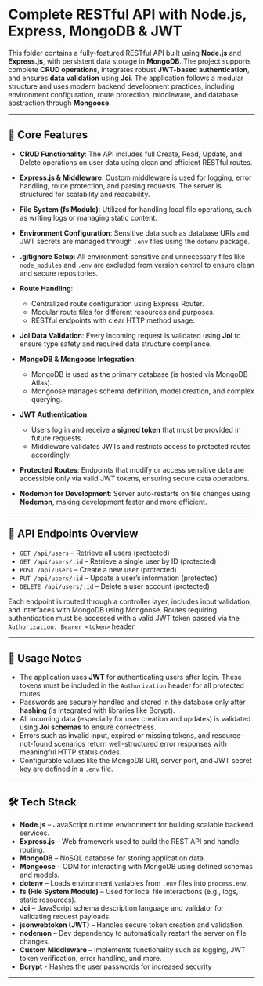 # Complete RESTful API with Node.js, Express, MongoDB & JWT

This folder contains a fully-featured RESTful API built using **Node.js** and **Express.js**, with persistent data storage in **MongoDB**. The project supports complete **CRUD operations**, integrates robust **JWT-based authentication**, and ensures **data validation** using **Joi**. The application follows a modular structure and uses modern backend development practices, including environment configuration, route protection, middleware, and database abstraction through **Mongoose**.

---

## 📌 Core Features

- **CRUD Functionality**: The API includes full Create, Read, Update, and Delete operations on user data using clean and efficient RESTful routes.

- **Express.js & Middleware**: Custom middleware is used for logging, error handling, route protection, and parsing requests. The server is structured for scalability and readability.

- **File System (fs Module)**: Utilized for handling local file operations, such as writing logs or managing static content.

- **Environment Configuration**: Sensitive data such as database URIs and JWT secrets are managed through `.env` files using the `dotenv` package.

- **.gitignore Setup**: All environment-sensitive and unnecessary files like `node_modules` and `.env` are excluded from version control to ensure clean and secure repositories.

- **Route Handling**:

  - Centralized route configuration using Express Router.
  - Modular route files for different resources and purposes.
  - RESTful endpoints with clear HTTP method usage.

- **Joi Data Validation**: Every incoming request is validated using **Joi** to ensure type safety and required data structure compliance.

- **MongoDB & Mongoose Integration**:

  - MongoDB is used as the primary database (is hosted via MongoDB Atlas).
  - Mongoose manages schema definition, model creation, and complex querying.

- **JWT Authentication**:

  - Users log in and receive a **signed token** that must be provided in future requests.
  - Middleware validates JWTs and restricts access to protected routes accordingly.

- **Protected Routes**: Endpoints that modify or access sensitive data are accessible only via valid JWT tokens, ensuring secure data operations.

- **Nodemon for Development**: Server auto-restarts on file changes using **Nodemon**, making development faster and more efficient.

---

## 🔗 API Endpoints Overview

- `GET /api/users` – Retrieve all users (protected)
- `GET /api/users/:id` – Retrieve a single user by ID (protected)
- `POST /api/users` – Create a new user (protected)
- `PUT /api/users/:id` – Update a user’s information (protected)
- `DELETE /api/users/:id` – Delete a user account (protected)

Each endpoint is routed through a controller layer, includes input validation, and interfaces with MongoDB using Mongoose. Routes requiring authentication must be accessed with a valid JWT token passed via the `Authorization: Bearer <token>` header.

---

## 🧩 Usage Notes

- The application uses **JWT** for authenticating users after login. These tokens must be included in the `Authorization` header for all protected routes.
- Passwords are securely handled and stored in the database only after **hashing** (is integrated with libraries like Bcrypt).
- All incoming data (especially for user creation and updates) is validated using **Joi schemas** to ensure correctness.
- Errors such as invalid input, expired or missing tokens, and resource-not-found scenarios return well-structured error responses with meaningful HTTP status codes.
- Configurable values like the MongoDB URI, server port, and JWT secret key are defined in a `.env` file.

---

## 🛠 Tech Stack

- **Node.js** – JavaScript runtime environment for building scalable backend services.
- **Express.js** – Web framework used to build the REST API and handle routing.
- **MongoDB** – NoSQL database for storing application data.
- **Mongoose** – ODM for interacting with MongoDB using defined schemas and models.
- **dotenv** – Loads environment variables from `.env` files into `process.env`.
- **fs (File System Module)** – Used for local file interactions (e.g., logs, static resources).
- **Joi** – JavaScript schema description language and validator for validating request payloads.
- **jsonwebtoken (JWT)** – Handles secure token creation and validation.
- **nodemon** – Dev dependency to automatically restart the server on file changes.
- **Custom Middleware** – Implements functionality such as logging, JWT token verification, error handling, and more.
- **Bcrypt** - Hashes the user passwords for increased security

---
